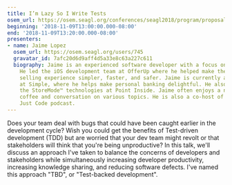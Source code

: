 ```yaml
---
title: I’m Lazy So I Write Tests
osem_url: https://osem.seagl.org/conferences/seagl2018/program/proposals/447
beginning: '2018-11-09T13:00:00.000-08:00'
end: '2018-11-09T13:20:00.000-08:00'
presenters:
- name: Jaime Lopez
  osem_url: https://osem.seagl.org/users/745
  gravatar_id: 7afc20d6d9aff4d5a33e8c63a227c611
  biography: Jaime is an experienced software developer with a focus on iOS development.
    He led the iOS development team at OfferUp where he helped make the buying and
    selling experience simpler, faster, and safer. Jaime is currently an iOS developer
    at Simple, where he helps make personal banking delightful. He also worked on
    the StoreMode™ technologies at Point Inside. Jaime often enjoys a nice cup of
    coffee and conversation on various topics. He is also a co-host of the More Than
    Just Code podcast.
---
```


Does your team deal with bugs that could have been caught earlier in the development cycle? Wish you could get the benefits of Test-driven development (TDD) but are worried that your dev team might revolt or that stakeholders will think that you're being unproductive? In this talk, we'll discuss an approach I've taken to balance the concerns of developers and stakeholders while simultaneously increasing developer productivity, increasing knowledge sharing, and reducing software defects. I've named this approach "TBD", or "Test-backed development".
